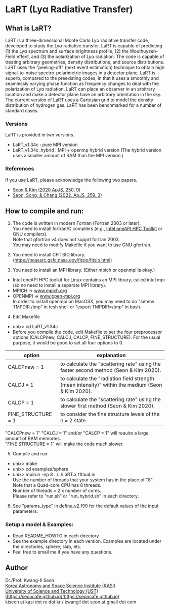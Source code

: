  # LaRT (Ly&alpha; Radiative Transfer)

## What is LaRT?
LaRT is a three-dimensional Monte Carlo Ly&alpha; radiative transfer code, developed to study the Ly&alpha; radiative transfer. LaRT is capable of predicting (1) the Ly&alpha; spectrum and surface brightness profile, (2) the Wouthuysen-Field effect, and (3) the polarization of Ly&alpha; radiation. The code is capable of treating arbitrary geometries, density distributions, and source distributions. LaRT uses the "peeling-off" (next event estimation) technique to obtain high signal-to-noise spectro-polarimetric images in a detector plane. LaRT is superb, compared to the preexisting codes, in that it uses a smoothly and seamlessly varying phase function as frequency changes to deal with the polarization of Ly&alpha; radiation. LaRT can place an observer in an arbitrary location and make a detector plane have an arbitrary orientation in the sky. The current version of LaRT uses a Cartesian grid to model the density distribution of hydrogen gas. LaRT has been benchmarked for a number of standard cases.

### Versions
LaRT is provided in two versions.
  - LaRT_v1.34c : pure MPI version
  - LaRT_v1.34c_hybrid : MPI + openmp hybrid version (The hybrid version uses a smaller amount of RAM than the MPI version.)

### References
If you use LaRT, please acknowledge the following two papers.
  - [Seon & Kim (2020 ApJS, 250, 9)](https://ui.adsabs.harvard.edu/abs/2020ApJS..250....9S/abstract)
  - [Seon, Song, & Chang (2022, ApJS, 259, 3)](https://ui.adsabs.harvard.edu/abs/2022ApJS..259....3S/abstract)

## How to compile and run:

1. The code is written in modern Fortran (Fortran 2003 or later).\
      You need to install fortran/C compilers (e.g., [Intel oneAPI HPC Toolkit](https://www.intel.com/content/www/us/en/developer/tools/oneapi/toolkits.html#hpc-kit) or GNU compilers).\
      Note that gfortran v4 does not supprt fortran 2003.\
      You may need to modify Makefile if you want to use GNU gfortran.

2. You need to install CFITSIO library.\
(https://heasarc.gsfc.nasa.gov/fitsio/fitsio.html)

3. You need to install an MPI library. (Either mpich or openmpi is okay.)
  - Intel oneAPI HPC toolkit for Linux contains an MPI library, called intel mpi (so no need to install a separate MPI library).
  - MPICH   -> www.mpich.org
  - OPENMPI -> www.open-mpi.org \
   In order to install openmpi on MacOSX, you may need to do "setenv TMPDIR /tmp" in tcsh shell or "export TMPDIR=/tmp" in bash.

4. Edit Makefile
  - unix> cd LaRT_v1.34c
  - Before you compile the code, edit Makefile to set the four preprocessor options (CALCPnew, CALCJ, CALCP, FINE_STRUCTURE).
   For the usual purpose, it would be good to set all four options to 0.

   |option | explanation |
   |---------------------------|---------------------------------------|
   |CALCPnew       = 1| to calculate the "scattering rate" using the faster second method (Seon & Kim 2020).|
   |CALCJ          = 1| to calculate the "radiation field strength (mean intensity)" within the medium (Seon & Kim 2020).|
   |CALCP          = 1| to calculate the "scattering rate" using the slower first method (Seon & Kim 2020).|
   |FINE_STRUCTURE = 1| to consider the fine structure levels of the n = 2 state.|

   "CALCPnew = 1" "CALCJ = 1" and/or "CALCP = 1" will reauire a large amount of RAM memories.\
   "FINE STRUCTURE = 1" will make the code much slower.

5. Compile and run:
  - unix> make
  - unix> cd examples/sphere
  - unix> mpirun -np 8 ../../LaRT.x t1tau4.in \
      Use the number of threads that your system has in the place of "8". \
      Note that a Quad-core CPU has 8 threads. \
      Number of threads = 2 x number of cores. \
      Please refer to "run.sh" or "run_hybrid.sh" in each directory.

6. See "params_type" in define_v2.f90 for the default values of the input parameters.

### Setup a model & Examples:
  - Read README_HOWTO in each directory
  - See the example directory in each version. Examples are located under the directories, sphere, slab, etc.
  - Feel free to email me if you have any questions.


## Author
Dr./Prof. Kwang-Il Seon \
[Korea Astronomy and Space Science Institute (KASI)](http://www.kasi.re.kr) \
[University of Science and Technology (UST)](http://ust.ac.kr) \
[https://seoncafe.github.io](https://seoncafe.github.io) \
kiseon at kasi dot re dot kr / kwangil dot seon at gmail dot com
